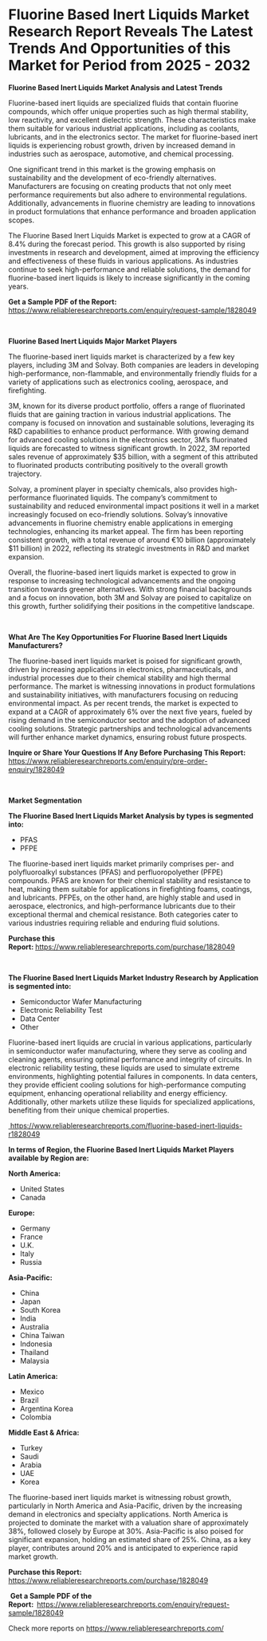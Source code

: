 <p><h1>Fluorine Based Inert Liquids Market Research Report Reveals The Latest Trends And Opportunities of this Market for Period from 2025 - 2032</h1></p><p><strong>Fluorine Based Inert Liquids Market Analysis and Latest Trends</strong></p>
<p><p>Fluorine-based inert liquids are specialized fluids that contain fluorine compounds, which offer unique properties such as high thermal stability, low reactivity, and excellent dielectric strength. These characteristics make them suitable for various industrial applications, including as coolants, lubricants, and in the electronics sector. The market for fluorine-based inert liquids is experiencing robust growth, driven by increased demand in industries such as aerospace, automotive, and chemical processing.</p><p>One significant trend in this market is the growing emphasis on sustainability and the development of eco-friendly alternatives. Manufacturers are focusing on creating products that not only meet performance requirements but also adhere to environmental regulations. Additionally, advancements in fluorine chemistry are leading to innovations in product formulations that enhance performance and broaden application scopes.</p><p>The Fluorine Based Inert Liquids Market is expected to grow at a CAGR of 8.4% during the forecast period. This growth is also supported by rising investments in research and development, aimed at improving the efficiency and effectiveness of these fluids in various applications. As industries continue to seek high-performance and reliable solutions, the demand for fluorine-based inert liquids is likely to increase significantly in the coming years.</p></p>
<p><strong>Get a Sample PDF of the Report:&nbsp;</strong> <a href="https://www.reliableresearchreports.com/enquiry/request-sample/1828049?utm_campaign=3567&utm_medium=2&utm_source=Github&utm_content=ia&utm_term=03042025&utm_id=fluorine-based-inert-liquids">https://www.reliableresearchreports.com/enquiry/request-sample/1828049</a></p>
<p>&nbsp;</p>
<p><strong>Fluorine Based Inert Liquids Major Market Players</strong></p>
<p><p>The fluorine-based inert liquids market is characterized by a few key players, including 3M and Solvay. Both companies are leaders in developing high-performance, non-flammable, and environmentally friendly fluids for a variety of applications such as electronics cooling, aerospace, and firefighting.</p><p>3M, known for its diverse product portfolio, offers a range of fluorinated fluids that are gaining traction in various industrial applications. The company is focused on innovation and sustainable solutions, leveraging its R&D capabilities to enhance product performance. With growing demand for advanced cooling solutions in the electronics sector, 3M’s fluorinated liquids are forecasted to witness significant growth. In 2022, 3M reported sales revenue of approximately $35 billion, with a segment of this attributed to fluorinated products contributing positively to the overall growth trajectory.</p><p>Solvay, a prominent player in specialty chemicals, also provides high-performance fluorinated liquids. The company’s commitment to sustainability and reduced environmental impact positions it well in a market increasingly focused on eco-friendly solutions. Solvay’s innovative advancements in fluorine chemistry enable applications in emerging technologies, enhancing its market appeal. The firm has been reporting consistent growth, with a total revenue of around €10 billion (approximately $11 billion) in 2022, reflecting its strategic investments in R&D and market expansion.</p><p>Overall, the fluorine-based inert liquids market is expected to grow in response to increasing technological advancements and the ongoing transition towards greener alternatives. With strong financial backgrounds and a focus on innovation, both 3M and Solvay are poised to capitalize on this growth, further solidifying their positions in the competitive landscape.</p></p>
<p>&nbsp;</p>
<p><strong>What Are The Key Opportunities For Fluorine Based Inert Liquids Manufacturers?</strong></p>
<p><p>The fluorine-based inert liquids market is poised for significant growth, driven by increasing applications in electronics, pharmaceuticals, and industrial processes due to their chemical stability and high thermal performance. The market is witnessing innovations in product formulations and sustainability initiatives, with manufacturers focusing on reducing environmental impact. As per recent trends, the market is expected to expand at a CAGR of approximately 6% over the next five years, fueled by rising demand in the semiconductor sector and the adoption of advanced cooling solutions. Strategic partnerships and technological advancements will further enhance market dynamics, ensuring robust future prospects.</p></p>
<p><strong>Inquire or Share Your Questions If Any Before Purchasing This Report:</strong> <a href="https://www.reliableresearchreports.com/enquiry/pre-order-enquiry/1828049?utm_campaign=3567&utm_medium=2&utm_source=Github&utm_content=ia&utm_term=03042025&utm_id=fluorine-based-inert-liquids">https://www.reliableresearchreports.com/enquiry/pre-order-enquiry/1828049</a></p>
<p>&nbsp;</p>
<p><strong>Market Segmentation</strong></p>
<p><strong>The Fluorine Based Inert Liquids Market Analysis by types is segmented into:</strong></p>
<p><ul><li>PFAS</li><li>PFPE</li></ul></p>
<p><p>The fluorine-based inert liquids market primarily comprises per- and polyfluoroalkyl substances (PFAS) and perfluoropolyether (PFPE) compounds. PFAS are known for their chemical stability and resistance to heat, making them suitable for applications in firefighting foams, coatings, and lubricants. PFPEs, on the other hand, are highly stable and used in aerospace, electronics, and high-performance lubricants due to their exceptional thermal and chemical resistance. Both categories cater to various industries requiring reliable and enduring fluid solutions.</p></p>
<p><strong>Purchase this Report:&nbsp;</strong><a href="https://www.reliableresearchreports.com/purchase/1828049?utm_campaign=3567&utm_medium=2&utm_source=Github&utm_content=ia&utm_term=03042025&utm_id=fluorine-based-inert-liquids">https://www.reliableresearchreports.com/purchase/1828049</a></p>
<p>&nbsp;</p>
<p><strong>The Fluorine Based Inert Liquids Market Industry Research by Application is segmented into:</strong></p>
<p><ul><li>Semiconductor Wafer Manufacturing</li><li>Electronic Reliability Test</li><li>Data Center</li><li>Other</li></ul></p>
<p><p>Fluorine-based inert liquids are crucial in various applications, particularly in semiconductor wafer manufacturing, where they serve as cooling and cleaning agents, ensuring optimal performance and integrity of circuits. In electronic reliability testing, these liquids are used to simulate extreme environments, highlighting potential failures in components. In data centers, they provide efficient cooling solutions for high-performance computing equipment, enhancing operational reliability and energy efficiency. Additionally, other markets utilize these liquids for specialized applications, benefiting from their unique chemical properties.</p></p>
<p><a href="https://www.reliableresearchreports.com/fluorine-based-inert-liquids-r1828049?utm_campaign=3567&utm_medium=2&utm_source=Github&utm_content=ia&utm_term=03042025&utm_id=fluorine-based-inert-liquids">&nbsp;https://www.reliableresearchreports.com/fluorine-based-inert-liquids-r1828049</a></p>
<p><strong>In terms of Region, the Fluorine Based Inert Liquids Market Players available by Region are:</strong></p>
<p>
    <p> <strong> North America: </strong>
        <ul>
            <li>United States</li>
            <li>Canada</li>
        </ul>
        </p> 
    <p> <strong> Europe: </strong>
        <ul>
            <li>Germany</li>
            <li>France</li>
            <li>U.K.</li>
            <li>Italy</li>
            <li>Russia</li>
        </ul>
        </p> 
    <p> <strong> Asia-Pacific: </strong>
        <ul>
            <li>China</li>
            <li>Japan</li>
            <li>South Korea</li>
            <li>India</li>
            <li>Australia</li>
            <li>China Taiwan</li>
            <li>Indonesia</li>
            <li>Thailand</li>
            <li>Malaysia</li>
        </ul>
        </p> 
    <p> <strong> Latin America: </strong>
        <ul>
            <li>Mexico</li>
            <li>Brazil</li>
            <li>Argentina Korea</li>
            <li>Colombia</li>
        </ul>
        </p> 
    <p> <strong> Middle East & Africa: </strong>
        <ul>
            <li>Turkey</li>
            <li>Saudi</li>
            <li>Arabia</li>
            <li>UAE</li>
            <li>Korea</li>
        </ul>
    </p>
    </p>
<p><p>The fluorine-based inert liquids market is witnessing robust growth, particularly in North America and Asia-Pacific, driven by the increasing demand in electronics and specialty applications. North America is projected to dominate the market with a valuation share of approximately 38%, followed closely by Europe at 30%. Asia-Pacific is also poised for significant expansion, holding an estimated share of 25%. China, as a key player, contributes around 20% and is anticipated to experience rapid market growth.</p></p>
<p><strong>Purchase this Report: </strong><a href="https://www.reliableresearchreports.com/purchase/1828049?utm_campaign=3567&utm_medium=2&utm_source=Github&utm_content=ia&utm_term=03042025&utm_id=fluorine-based-inert-liquids">https://www.reliableresearchreports.com/purchase/1828049</a></p>
<p>&nbsp;<strong>Get a Sample PDF of the Report:&nbsp;&nbsp;</strong><a href="https://www.reliableresearchreports.com/enquiry/request-sample/1828049?utm_campaign=3567&utm_medium=2&utm_source=Github&utm_content=ia&utm_term=03042025&utm_id=fluorine-based-inert-liquids">https://www.reliableresearchreports.com/enquiry/request-sample/1828049</a></p>
<p><strong></strong></p>
<p>Check more reports on <a href="https://www.reliableresearchreports.com/?utm_campaign=3567&utm_medium=2&utm_source=Github&utm_content=ia&utm_term=03042025&utm_id=fluorine-based-inert-liquids">https://www.reliableresearchreports.com/</a></p>